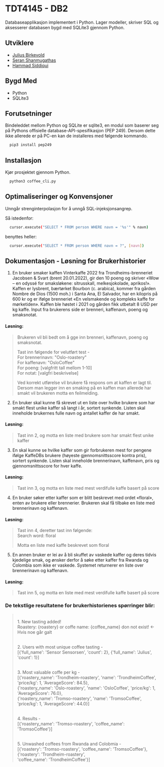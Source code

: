 
# TDT4145 - DB2

Databaseapplikasjon implementert i Python.
Lager modeller, skriver SQL og aksesserer databasen bygd med SQLite3 gjennom Python.

## Utviklere

- [Julius Birkevold](https://github.com/juliusbirkevold)
- [Seran Shanmugathas](https://github.com/seran-shan)
- [Hammad Siddiqui](https://github.com/hammadsi)

## Bygd Med
- Python
- SQLite3
## Forutsetninger
Bindeleddet mellom Python og SQLite er sqlite3, en modul som baserer seg på Pythons 
offisielle database-API-spesifikasjon (PEP 249). Dersom dette ikke allerede er på PC-en kan de installeres med følgende kommando.

```bash
  pip3 install pep249
```
## Installasjon

Kjør prosjektet gjennom Python.

```bash
  python3 coffee_cli.py 
```
    
## Optimaliseringer og Konvensjoner

Unngår strenginterpolasjon for å unngå SQL-injeksjonsangrep.

Så istedenfor:

```bash
  cursor.execute("SELECT * FROM person WHERE navn = '%s'" % navn)
```

benyttes heller:


```bash
  cursor.execute("SELECT * FROM person WHERE navn = ?", [navn])
```   

## Dokumentasjon - Løsning for Brukerhistorier

 1. En bruker smaker kaffen Vinterkaffe 2022 fra Trondheims-brenneriet Jacobsen & Svart (brent 20.01.2022), gir den 10 poeng og skriver «Wow – en odyssé for smaksløkene: sitrusskall, melkesjokolade, aprikos!». Kaffen er lysbrent, bærtørket Bourbon (c. arabica), kommer fra gården Nombre de Dios (1500 moh.) i Santa Ana, El Salvador, har en kilopris på 600 kr og er ifølge brenneriet «En velsmakende og kompleks kaffe for mørketiden». Kaffen ble høstet i 2021 og gården fikk utbetalt 8 USD per kg kaffe. Input fra brukerens side er brenneri, kaffenavn, poeng og smaksnotat.
#### Løsning:
> Brukeren vil bli bedt om å gge inn brenneri, kaffenavn, poeng og smaksnotat. 
> 
> Tast inn følgende for velutført test - 
> <br> For brennerinavn: "Oslo-roastery"
> <br> For kaffenavn: "OsloCoffee"
> <br> For poeng: [valgfritt tall mellom 1-10]
> <br> For notat: [valgfri beskrivelse]
>
> Ved korrekt utførelse vil brukere få respons om at kaffen er lagt til. Dersom man legger inn en smaking på en kaffen man allerede har smakt vil brukeren motta en feilmelding.

 2. En bruker skal kunne få skrevet ut en liste over hvilke brukere som har smakt flest unike kaffer så langt i år, sortert synkende. Listen skal inneholde brukernes fulle navn og antallet kaffer de har smakt.
#### Løsning:
> Tast inn 2, og motta en liste med brukere som har smakt flest unike kaffer

 3. En skal kunne se hvilke kaffer som gir forbrukeren mest for pengene ifølge KaffeDBs brukere (høyeste gjennomsnittsscore kontra pris), sortert synkende. Listen skal inneholde brennerinavn, kaffenavn, pris og gjennomsnittsscore for hver kaffe.
#### Løsning:
> Tast inn 3, og motta en liste med mest verdifulle kaffe basert på score

 4. En bruker søker etter kaffer som er blitt beskrevet med ordet «floral», enten av brukere eller brennerier. Brukeren skal få tilbake en liste med brennerinavn og kaffenavn.

#### Løsning:
> Tast inn 4, deretter tast inn følgende: 
> <br> Search word: floral
> 
> Motta en liste med kaffe beskrevet som floral

 5. En annen bruker er lei av å bli skuffet av vaskede kaffer og deres tidvis kjedelige smak, og ønsker derfor å søke etter kaffer fra Rwanda og Colombia som ikke er vaskede. Systemet returnerer en liste over brennerinavn og kaffenavn.
#### Løsning:
> Tast inn 5, og motta en liste med mest verdifulle kaffe basert på score

### De tekstlige resultatene for brukerhistorienes spørringer blir:

> <br> 1. New tasting added! 
> <br>    Roastery: {roastery} or coffe name: {coffee_name} don not exist! <- Hvis noe går galt
>
> <br> 2. Users with most unique coffee tasting -
> <br>    [{'full_name': 'Sensor Sensorsen', 'count': 2}, {'full_name': 'Julius', 'count': 1}]
>
> <br> 3. Most valuable coffe per kg -
> <br>    [{'roastery_name': 'Trondheim-roastery', 'name': 'TrondheimCoffee', 'price/kg': 1, 'AverageScore': 84.5}, 
> <br>    {'roastery_name': 'Oslo-roastery', 'name': 'OsloCoffee', 'price/kg': 1, 'AverageScore': 76.0}, 
> <br>    {'roastery_name': 'Tromso-roastery', 'name': 'TromsoCoffee', 'price/kg': 1, 'AverageScore': 44.0}]
>
> <br> 4. Results -
> <br>    [{'roastery_name': 'Tromso-roastery', 'coffee_name': 'TromsoCoffee'}]
>
> <br> 5. Unwashed coffees from Rwanda and Colobmia -
> <br>    [{'roastery': 'Tromso-roastery', 'coffee_name': 'TromsoCoffee'}, {'roastery': 'Trondheim-roastery', 
> <br>    'coffee_name': 'TrondheimCoffee'}]
